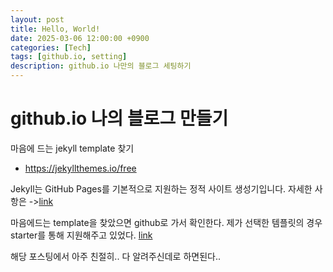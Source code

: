 ```yaml
---
layout: post
title: Hello, World!
date: 2025-03-06 12:00:00 +0900
categories: [Tech]
tags: [github.io, setting]
description: github.io 나만의 블로그 세팅하기
---
```


# github.io 나의 블로그 만들기

마음에 드는 jekyll template 찾기 
- https://jekyllthemes.io/free

Jekyll는 GitHub Pages를 기본적으로 지원하는 정적 사이트 생성기입니다. 자세한 사항은 ->[link](https://docs.github.com/ko/pages/setting-up-a-github-pages-site-with-jekyll/about-github-pages-and-jekyll)

마음에드는 template을 찾았으면 github로 가서 확인한다.
제가 선택한 템플릿의 경우 starter를 통해 지원해주고 있었다. [link](https://chirpy.cotes.page/posts/getting-started/)

해당 포스팅에서 아주 친절히.. 다 알려주신데로 하면된다..
